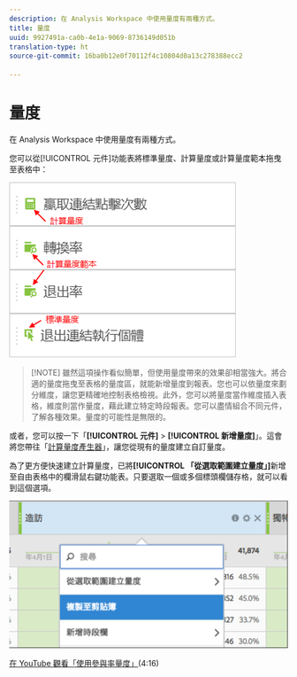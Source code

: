 ```yaml
---
description: 在 Analysis Workspace 中使用量度有兩種方式。
title: 量度
uuid: 9927491a-ca0b-4e1a-9069-8736149d051b
translation-type: ht
source-git-commit: 16ba0b12e0f70112f4c10804d0a13c278388ecc2

---
```



# 量度

在 Analysis Workspace 中使用量度有兩種方式。

您可以從[!UICONTROL 元件]功能表將標準量度、計算量度或計算量度範本拖曳至表格中：

![](assets/metrics_icons.png)

> [!NOTE] 雖然這項操作看似簡單，但使用量度帶來的效果卻相當強大。將合適的量度拖曳至表格的量度區，就能新增量度到報表。您也可以依量度來劃分維度，讓您更精確地控制表格檢視。此外，您可以將量度當作維度插入表格，維度則當作量度，藉此建立特定時段報表。您可以盡情組合不同元件，了解各種效果。量度的可能性是無限的。

或者，您可以按一下「**[!UICONTROL 元件]** > **[!UICONTROL 新增量度]**」。這會將您帶往「[計算量度產生器](https://marketing.adobe.com/resources/help/zh_TW/analytics/calcmetrics/)」，讓您從現有的量度建立自訂量度。

為了更方便快速建立計算量度，已將&#x200B;**[!UICONTROL 「從選取範圍建立量度」]**&#x200B;新增至自由表格中的欄滑鼠右鍵功能表。只要選取一個或多個標頭欄儲存格，就可以看到這個選項。

![](assets/calc_metrics.png)

[在 YouTube 觀看「使用參與率量度」](https://www.youtube.com/watch?v=ngmJHcg65o8&amp;list=PL2tCx83mn7GuNnQdYGOtlyCu0V5mEZ8sS&amp;index=32)(4:16)

